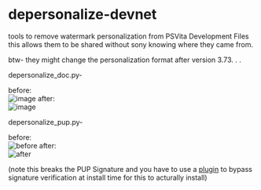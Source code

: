 # depersonalize-devnet
tools to remove watermark personalization from PSVita Development Files
this allows them to be shared without sony knowing where they came from.

btw- they might change the personalization format after version 3.73. . . 

depersonalize_doc.py-

before:          
![image](https://user-images.githubusercontent.com/39113159/116801075-9cbd7380-ab5a-11eb-9444-fea9b64e7136.png)
after:     
![image](https://user-images.githubusercontent.com/39113159/116801094-b6f75180-ab5a-11eb-8c70-b63f577beacd.png)

depersonalize_pup.py-

before:        
![before](https://user-images.githubusercontent.com/39113159/130625706-76caadc2-ed79-4e41-ac1e-9d4eb1d4efcc.png)
after:             
![after](https://user-images.githubusercontent.com/39113159/130626014-8109ba68-01a4-4ff3-87f3-7d35d51036b4.png)
            
(note this breaks the PUP Signature and you have to use a [plugin](https://github.com/KuromeSan/depersonalize-devnet/tree/master/pup_verify_bypass) to bypass signature verification at install time for this to acturally install)
